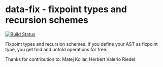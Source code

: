 data-fix - fixpoint types and recursion schemes
==============================================================

[![Build Status](https://travis-ci.org/spell-music/data-fix.svg?branch=master)](https://travis-ci.org/spell-music/data-fix)

Fixpoint types and recursion schemes. If you define your AST as
fixpoint type, you get fold and unfold operations for free.

Thanks for contribution to: Matej Kollar, Herbert Valerio Riedel

